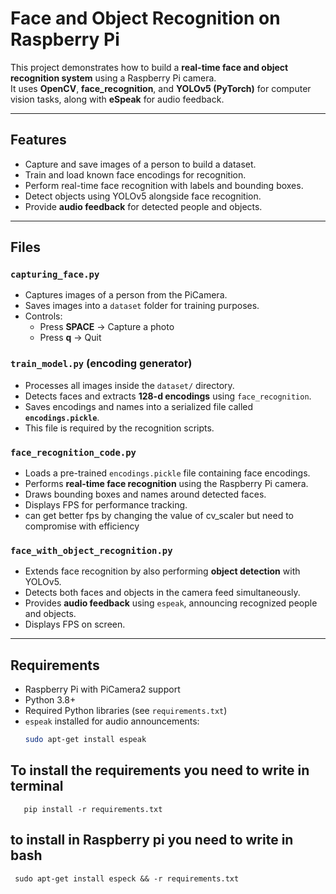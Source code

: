 # Face and Object Recognition on Raspberry Pi

This project demonstrates how to build a **real-time face and object recognition system** using a Raspberry Pi camera.  
It uses **OpenCV**, **face_recognition**, and **YOLOv5 (PyTorch)** for computer vision tasks, along with **eSpeak** for audio feedback.

---

## Features
- Capture and save images of a person to build a dataset.
- Train and load known face encodings for recognition.
- Perform real-time face recognition with labels and bounding boxes.
- Detect objects using YOLOv5 alongside face recognition.
- Provide **audio feedback** for detected people and objects.

---

## Files

### `capturing_face.py`
- Captures images of a person from the PiCamera.
- Saves images into a `dataset` folder for training purposes.
- Controls:  
  - Press **SPACE** → Capture a photo  
  - Press **q** → Quit

### `train_model.py` (encoding generator)
- Processes all images inside the `dataset/` directory.  
- Detects faces and extracts **128-d encodings** using `face_recognition`.  
- Saves encodings and names into a serialized file called **`encodings.pickle`**.  
- This file is required by the recognition scripts. 

### `face_recognition_code.py`
- Loads a pre-trained `encodings.pickle` file containing face encodings.
- Performs **real-time face recognition** using the Raspberry Pi camera.
- Draws bounding boxes and names around detected faces.
- Displays FPS for performance tracking.
- can get better fps by changing the value of cv_scaler but need to compromise with efficiency


### `face_with_object_recognition.py`
- Extends face recognition by also performing **object detection** with YOLOv5.
- Detects both faces and objects in the camera feed simultaneously.
- Provides **audio feedback** using `espeak`, announcing recognized people and objects.
- Displays FPS on screen.

---

## Requirements
- Raspberry Pi with PiCamera2 support
- Python 3.8+
- Required Python libraries (see `requirements.txt`)
- `espeak` installed for audio announcements:
  ```bash
  sudo apt-get install espeak


## To install the requirements you need to write in terminal 
       pip install -r requirements.txt
## to install in Raspberry pi you need to write in bash
     sudo apt-get install especk && -r requirements.txt
